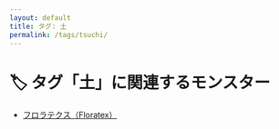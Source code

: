 ```yaml
---
layout: default
title: タグ: 土
permalink: /tags/tsuchi/
---
```

# 🏷️ タグ「土」に関連するモンスター

- [フロラテクス（Floratex）](/monsterdex/monster/Floratex.html)